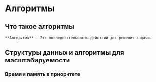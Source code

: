 # Алгоритмы

## Что такое алгоритмы
    **Алгоритмы** - Это последовательность действий для решения задачи.

## Структуры данных и алгоритмы для масштабируемости

### Время и память в приоритете
